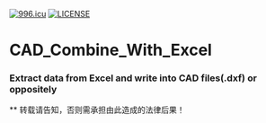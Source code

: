 [![996.icu](https://img.shields.io/badge/link-996.icu-red.svg)](https://996.icu)
[![LICENSE](https://img.shields.io/badge/license-Anti%20996-blue.svg)](https://github.com/996icu/996.ICU/blob/master/LICENSE)
# CAD_Combine_With_Excel
### Extract data from Excel and write into CAD files(.dxf) or oppositely
** 转载请告知，否则需承担由此造成的法律后果！
